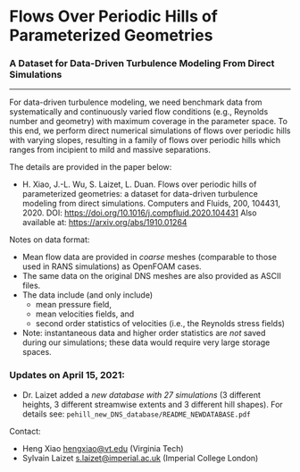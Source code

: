 # Flows Over Periodic Hills of Parameterized Geometries
### A Dataset for Data-Driven Turbulence Modeling From Direct Simulations
---------------------------------------------------------------------------------


For data-driven turbulence modeling, we need benchmark data from systematically and continuously varied flow conditions (e.g., Reynolds number and geometry) with maximum coverage in the parameter space. To this end, we perform direct numerical simulations of flows over periodic hills with varying slopes, resulting in a family of flows over periodic hills which ranges from incipient to mild and massive separations.

The details are provided in the paper below: 
- H. Xiao, J.-L. Wu, S. Laizet, L. Duan. Flows over periodic hills of parameterized geometries: a dataset for data-driven turbulence modeling from direct simulations. Computers and Fluids, 200, 104431, 2020. DOI: https://doi.org/10.1016/j.compfluid.2020.104431 Also available at: https://arxiv.org/abs/1910.01264

Notes on data format:
- Mean flow data are provided in *coarse* meshes (comparable to those used in  RANS simulations) as OpenFOAM cases.
- The same data on the original DNS meshes are also provided as ASCII files.
- The data include (and only include) 
  * mean pressure field, 
  * mean velocities fields, and 
  * second order statistics of velocities (i.e., the Reynolds stress fields)
- Note: instantaneous data and higher order statistics are *not* saved during our simulations; these data would require very large storage spaces.

### Updates on April 15, 2021:
- Dr. Laizet added a *new database with 27 simulations* (3 different heights, 3 different streamwise extents and 3 different hill shapes). For details see: ``pehill_new_DNS_database/README_NEWDATABASE.pdf``

Contact: 
- Heng Xiao <hengxiao@vt.edu> (Virginia Tech) 
- Sylvain Laizet <s.laizet@imperial.ac.uk> (Imperial College London)

